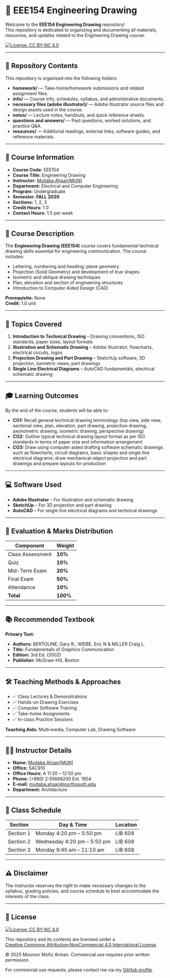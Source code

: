 # 📐 EEE154 Engineering Drawing

Welcome to the **EEE154 Engineering Drawing** repository!  
This repository is dedicated to organizing and documenting all materials, resources, and updates related to the Engineering Drawing course.  

[![License: CC BY‑NC 4.0](https://img.shields.io/badge/License‑CC%20BY‑NC%204.0-lightgrey.svg)](https://creativecommons.org/licenses/by-nc/4.0/)

---

## 📁 Repository Contents

This repository is organized into the following folders:

- **homework/** — Take-home/homework submissions and related assignment files.
- **info/** — Course info, schedules, syllabus, and administrative documents.
- **necessary files (adobe illustrator)/** — Adobe Illustrator source files and design assets used in the course.
- **notes/** — Lecture notes, handouts, and quick reference sheets.
- **questions and answers/** — Past questions, worked solutions, and practice Q&A.
- **resources/** — Additional readings, external links, software guides, and reference materials.

---

## 📌 Course Information

- **Course Code:** EEE154  
- **Course Title:** Engineering Drawing  
- **Instructor:** [Mujtaba Ahsan[MUN]](https://www.northsouth.edu/faculty-members/seps/architecture/mujtaba-ahsan.html)    
- **Department:** Electrical and Computer Engineering  
- **Program:** Undergraduate  
- **Semester:** **FALL 2020**  
- **Sections:** 1, 2, 3  
- **Credit Hours:** 1.0  
- **Contact Hours:** 1.5 per week  

---

## 🎯 Course Description

The **Engineering Drawing (EEE154)** course covers fundamental technical drawing skills essential for engineering communication. The course includes:

- Lettering, numbering and heading; plane geometry  
- Projection (Solid Geometry) and development of true shapes  
- Isometric and oblique drawing techniques  
- Plan, elevation and section of engineering structures  
- Introduction to Computer Aided Design (CAD)  

**Prerequisite:** None  
**Credit:** 1.0 unit

---

## 🧩 Topics Covered

1. **Introduction to Technical Drawing** – Drawing conventions, ISO standards, paper sizes, layout formats  
2. **Illustration and Schematic Drawing** – Adobe Illustrator, flowcharts, electrical circuits, logos  
3. **Projection Drawing and Part Drawing** – SketchUp software, 3D projection, isometric views, part drawings  
4. **Single Line Electrical Diagrams** – AutoCAD fundamentals, electrical schematic drawing  

---

## 🎓 Learning Outcomes

By the end of the course, students will be able to:

- **CO1:** Recall general technical drawing terminology (top view, side view, sectional view, plan, elevation, part drawing, projection drawing, axonometric drawing, isometric drawing, perspective drawing)  
- **CO2:** Outline typical technical drawing layout format as per ISO standards in terms of paper size and information arrangement  
- **CO3:** Draw using computer aided drafting software schematic drawings such as flowcharts, circuit diagrams, basic shapes and single line electrical diagrams; draw mechanical-object projection and part drawings and prepare layouts for production

---

## 💻 Software Used

- **Adobe Illustrator** – For illustration and schematic drawing  
- **SketchUp** – For 3D projection and part drawing  
- **AutoCAD** – For single line electrical diagrams and technical drawings  

---

## 📝 Evaluation & Marks Distribution

| Component           | Weight |
|---------------------|--------|
| Class Assessment    | **10%** |
| Quiz                | **10%** |
| Mid-Term Exam       | **20%** |
| Final Exam          | **50%** |
| Attendance          | **10%** |
| **Total**           | **100%** |

---

## 📚 Recommended Textbook

**Primary Text:**
- **Authors:** BERTOLINE, Gary R., WIEBE, Eric N & MILLER Craig L.  
- **Title:** Fundamentals of Graphics Communication  
- **Edition:** 3rd Ed. (2002)  
- **Publisher:** McGraw-Hill, Boston  

---

## 🛠 Teaching Methods & Approaches

- ✅ Class Lectures & Demonstrations  
- ✅ Hands-on Drawing Exercises  
- ✅ Computer Software Training  
- ✅ Take-home Assignments  
- ✅ In-class Practice Sessions  

**Teaching Aids:** Multi‑media, Computer Lab, Drawing Software

---

## 👨‍🏫 Instructor Details

- **Name:** [Mujtaba Ahsan[MUN]](https://www.northsouth.edu/faculty-members/seps/architecture/mujtaba-ahsan.html)  
- **Office:** SAC910  
- **Office Hours:** A 11:20 – 12:50 pm  
- **Phone:** (+880) 2‑55668200 Ext. 1854  
- **E‑mail:** mujtaba.ahsan@northsouth.edu  
- **Department:** Architecture

---

## 📅 Class Schedule

| Section | Day & Time | Location |
|---------|------------|----------|
| Section 1 | Monday 4:20 pm – 5:50 pm | LIB 608 |
| Section 2 | Wednesday 4:20 pm – 5:50 pm | LIB 608 |
| Section 3 | Monday 9:40 am – 11:10 am | LIB 608 |

---

## ⚠️ Disclaimer

The instructor reserves the right to make necessary changes to the syllabus, grading policies, and course schedule to best accommodate the interests of the class.

---

## 📜 License

[![License: CC BY‑NC 4.0](https://img.shields.io/badge/License‑CC%20BY‑NC%204.0-lightgrey.svg)](https://creativecommons.org/licenses/by-nc/4.0/)

This repository and its contents are licensed under a  
[Creative Commons Attribution‑NonCommercial 4.0 International License](https://creativecommons.org/licenses/by-nc/4.0/).

© 2025 Mosroor Mofiz Arman. Commercial use requires prior written permission.  

For commercial use requests, please contact me via my [GitHub profile](https://github.com/mosroormofizarman).
